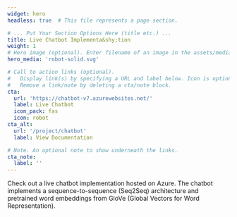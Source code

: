 ```yaml
---
widget: hero
headless: true  # This file represents a page section.

# ... Put Your Section Options Here (title etc.) ...
title: Live Chatbot Implementa&shy;tion
weight: 1
# Hero image (optional). Enter filename of an image in the assets/media/ folder.
hero_media: 'robot-solid.svg'

# Call to action links (optional).
#   Display link(s) by specifying a URL and label below. Icon is optional for `cta`.
#   Remove a link/note by deleting a cta/note block.
cta:
  url: 'https://chatbot-v7.azurewebsites.net/'
  label: Live Chatbot 
  icon_pack: fas
  icon: robot 
cta_alt:
  url: '/project/chatbot'
  label: View Documentation

# Note. An optional note to show underneath the links.
cta_note:
  label: ''
---
```


Check out a live chatbot implementation hosted on Azure. The chatbot implements a sequence-to-sequence (Seq2Seq) architecture and pretrained word embeddings from GloVe (Global Vectors for Word Representation). 

